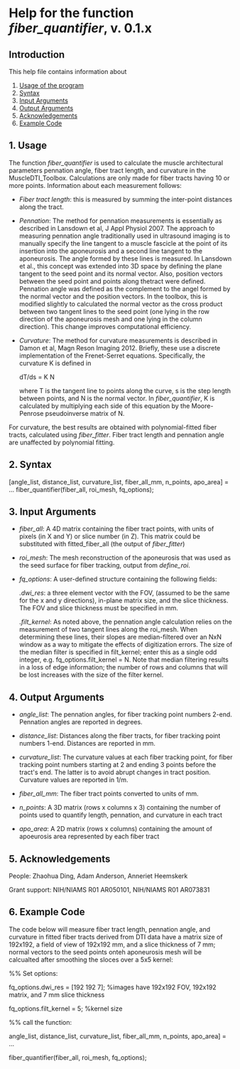# Help for the function <i>fiber_quantifier</i>, v. 0.1.x

## Introduction

This help file contains information about
1) [Usage of the program](https://github.com/bdamon/MuscleDTI_Toolbox/blob/master/Help/Help-for-fiber_quantifier.md#1-usage)
2) [Syntax](https://github.com/bdamon/MuscleDTI_Toolbox/blob/master/Help/Help-for-fiber_quantifier.md#2-Syntax)
3) [Input Arguments](https://github.com/bdamon/MuscleDTI_Toolbox/blob/master/Help/Help-for%-fiber_quantifier.md#3-Input-Arguments)
4) [Output Arguments](https://github.com/bdamon/MuscleDTI_Toolbox/blob/master/Help/Help-for-fiber_quantifier.md#4-Output-Arguments)
5) [Acknowledgements](https://github.com/bdamon/MuscleDTI_Toolbox/blob/master/Help/Help-for-fiber_quantifier.md#5-Acknowledgements)
6) [Example Code](https://github.com/bdamon/MuscleDTI_Toolbox/blob/master/Help/Help-for-fiber_quantifier.md#6-Example-Code)

## 1. Usage
 
The function <i>fiber_quantifier</i> is used to calculate the muscle architectural parameters pennation angle, fiber tract length, and curvature in the MuscleDTI_Toolbox. Calculations are only made for fiber tracts having 10 or more points. Information about each measurement follows:

* <i>Fiber tract length</i>: this is measured by summing the inter-point distances along the tract.

* <i>Pennation</i>: The method for pennation measurements is essentially as described in Lansdown et al, J Appl Physiol 2007. The approach to measuring pennation angle traditionally used in ultrasound imaging is to manually specify the line tangent to a muscle fascicle at the point of its insertion into the aponeurosis and a second line tangent to the aponeurosis. The angle formed by these lines is measured. In Lansdown et al., this concept was extended into 3D space by defining the plane tangent to the seed point and its normal vector. Also, position vectors between the seed point and points along thetract were defined.  Pennation angle was defined as the complement to the angel formed by the normal vector and the position vectors.  In the toolbox, this is modified slightly to calculated the normal vector as the cross product between two tangent lines to the seed point (one lying in the row direction of the aponeurosis mesh and one lying in the column direction). This change improves computational efficiency. 

* <i>Curvature</i>: The method for curvature measurements is described in Damon et al, Magn Reson Imaging 2012. Briefly, these use a discrete implementation of the Frenet-Serret equations. Specifically, the curvature K is defined in 

     dT/ds = K N
     
  where T is the tangent line to points along the curve, s is the step length between points, and N is the normal vector. In <i>fiber_quantifier</i>, K is calculated by multiplying each side of this equation by the Moore-Penrose pseudoinverse matrix of N.

For curvature, the best results are obtained with polynomial-fitted fiber tracts, calculated using <i>fiber_fitter</i>. Fiber tract length and pennation angle are unaffected by polynomial fitting.

## 2. Syntax

[angle_list, distance_list, curvature_list, fiber_all_mm, n_points, apo_area] = ...
   fiber_quantifier(fiber_all, roi_mesh, fq_options);

## 3. Input Arguments
 
* <i>fiber_all</i>: A 4D matrix containing the fiber tract points, with units of pixels (in X and Y) or slice number (in Z). This matrix could be substituted with fitted_fiber_all (the output of <i>fiber_fitter</i>)

* <i>roi_mesh</i>: The mesh reconstruction of the aponeurosis that was used as the seed surface for fiber tracking, output from <i>define_roi</i>.

* <i>fq_options</i>: A user-defined structure containing the following fields:

   <i>.dwi_res</i>: a three element vector with the FOV, (assumed to be the same for the x and y directions), in-plane matrix size, and the slice thickness. The FOV and slice thickness must be specified in mm.

   <i>.filt_kernel</i>: As noted above, the pennation angle calculation relies on the measurement of two tangent lines along the roi_mesh. When determining these lines, their slopes are median-filtered over an NxN window as a way to mitigate the effects of digitization errors. The size of the median filter is specified in filt_kernel; enter this as a single odd integer, e.g. fq_options.filt_kernel = N.  Note that median filtering results in a loss of edge information; the number of rows and columns that will be lost increases with the size of the filter kernel.

## 4. Output Arguments
* <i>angle_list</i>: The pennation angles, for fiber tracking point numbers 2-end. Pennation angles are reported in degrees.

* <i>distance_list</i>: Distances along the fiber tracts, for fiber tracking point numbers 1-end. Distances are reported in mm.

* <i>curvature_list</i>: The curvature values at each fiber tracking point, for fiber tracking point numbers starting at 2 and ending 3 points before the tract's end. The latter is to avoid abrupt changes in tract position.  Curvature values are reported in 1/m.

* <i>fiber_all_mm</i>: The fiber tract points converted to units of mm.

* <i>n_points</i>: A 3D matrix (rows x columns x 3) containing the number of points used to quantify length, pennation, and curvature in each tract

* <i>apo_area</i>: A 2D matrix (rows x columns) containing the amount of apoeurosis area represented by each fiber tract

## 5. Acknowledgements
 People: Zhaohua Ding, Adam Anderson, Anneriet Heemskerk
 
 Grant support: NIH/NIAMS R01 AR050101, NIH/NIAMS R01 AR073831

## 6. Example Code
The code below will measure fiber tract length, pennation angle, and curvature in fitted fiber tracts derived from DTI data have a matrix size of 192x192, a field of view of 192x192 mm, and a slice thickness of 7 mm; normal vectors to the seed points onteh aponeurosis mesh will be calcualted after smoothing the sloces over a 5x5 kernel:

%% Set options:

fq_options.dwi_res = [192 192 7];            %images have 192x192 FOV, 192x192 matrix, and 7 mm slice thickness

fq_options.filt_kernel = 5;                  %kernel size

%% call the function:

angle_list, distance_list, curvature_list, fiber_all_mm, n_points, apo_area] = ...

   fiber_quantifier(fiber_all, roi_mesh, fq_options);

